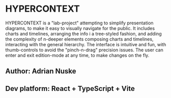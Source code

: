 # HYPERCONTEXT

HYPERCONTEXT is a "lab-project" attempting to simplify presentation diagrams, to make it easy to visually navigate for the public. It includes charts and timelines, arranging the info i a tree-styled fashion, and adding the complexity of n-deeper elements composing charts and timelines, interacting with the general hierarchy. The interface is intuitive and fun, with thumb-controls to avoid the "pinch-n-drag" precision issues. The user can enter and exit edition-mode at any time, to make changes on the fly.

## Author: Adrian Nuske

## Dev platform: React + TypeScript + Vite
